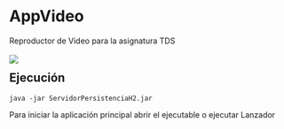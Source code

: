 # AppVideo
Reproductor de Video para la asignatura TDS </br></br>
<img src="AppVideo/src/main/java/recursos/logo_tama%C3%B1o_app.jpg"
     style="float: left; margin-right: 10px;" />
## Ejecución

```
java -jar ServidorPersistenciaH2.jar
```

Para iniciar la aplicación principal abrir el ejecutable o ejecutar Lanzador

